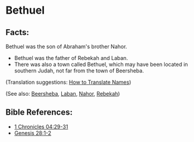 # Bethuel #

## Facts: ##

Bethuel was the son of Abraham's brother Nahor.

* Bethuel was the father of Rebekah and Laban.
* There was also a town called Bethuel, which may have been located in southern Judah, not far from the town of Beersheba.

(Translation suggestions: [How to Translate Names](en/ta-vol1/translate/man/translate-names))

(See also: [Beersheba](../other/beersheba.md), [Laban](../other/laban.md), [Nahor](../other/nahor.md), [Rebekah](../other/rebekah.md))

## Bible References: ##

* [1 Chronicles 04:29-31](en/tn/1ch/help/04/29)
* [Genesis 28:1-2](en/tn/gen/help/28/01)
